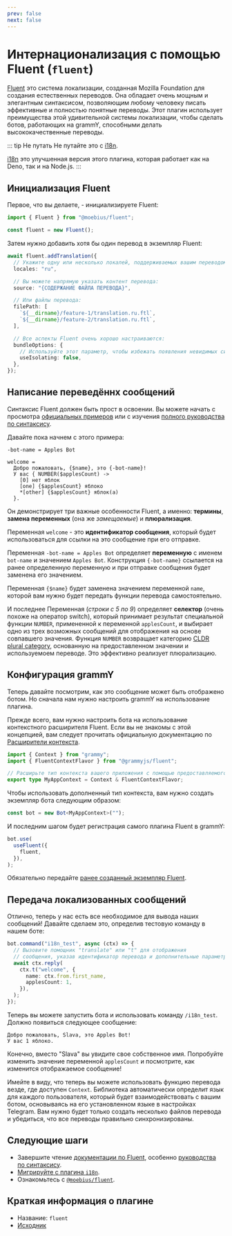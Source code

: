 ```yaml
---
prev: false
next: false
---
```


# Интернационализация с помощью Fluent (`fluent`)

[Fluent](https://projectfluent.org/) это система локализации, созданная Mozilla
Foundation для создания естественных переводов. Она обладает очень мощным и
элегантным синтаксисом, позволяющим любому человеку писать эффективные и
полностью понятные переводы. Этот плагин использует преимущества этой
удивительной системы локализации, чтобы сделать ботов, работающих на grammY,
способными делать высококачественные переводы.

::: tip Не путать Не путайте это с [i18n](./i18n).

[i18n](./i18n) это улучшенная версия этого плагина, которая работает как на
Deno, так и на Node.js. :::

## Инициализация Fluent

Первое, что вы делаете, - инициализируете Fluent:

```ts
import { Fluent } from "@moebius/fluent";

const fluent = new Fluent();
```

Затем нужно добавить хотя бы один перевод в экземпляр Fluent:

```ts
await fluent.addTranslation({
  // Укажите одну или несколько локалей, поддерживаемых вашим переводом:
  locales: "ru",

  // Вы можете напрямую указать контент перевода:
  source: "{СОДЕРЖАНИЕ ФАЙЛА ПЕРЕВОДА}",

  // Или файлы перевода:
  filePath: [
    `${__dirname}/feature-1/translation.ru.ftl`,
    `${__dirname}/feature-2/translation.ru.ftl`,
  ],

  // Все аспекты Fluent очень хорошо настраиваются:
  bundleOptions: {
    // Используйте этот параметр, чтобы избежать появления невидимых символов вокруг размещаемых объектов.
    useIsolating: false,
  },
});
```

## Написание переведённх сообщений

Синтаксис Fluent должен быть прост в освоении. Вы можете начать с просмотра
[официальных примеров](https://projectfluent.org/#examples) или с изучения
[полного руководства по синтаксису](https://projectfluent.org/fluent/guide/).

Давайте пока начнем с этого примера:

```ftl
-bot-name = Apples Bot

welcome =
  Добро пожаловать, {$name}, это {-bot-name}!
  У вас { NUMBER($applesCount) ->
    [0] нет яблок
    [one] {$applesCount} яблоко
    *[other] {$applesCount} яблок(а)
  }.
```

Он демонстрирует три важные особенности Fluent, а именно: **термины**, **замена
переменных** (она же _замещаемые_) и **плюрализация**.

Переменная `welcome` - это **идентификатор сообщения**, который будет
использоваться для ссылки на это сообщение при его отправке.

Переменная `-bot-name = Apples Bot` определяет **переменную** с именем
`bot-name` и значением `Apples Bot`. Конструкция `{-bot-name}` ссылается на
ранее определенную переменную и при отправке сообщения будет заменена его
значением.

Переменная `{$name}` будет заменена значением переменной `name`, которой вам
нужно будет передать функции перевода самостоятельно.

И последнее Переменная (_строки с 5 по 9_) определяет **селектор** (очень похоже
на оператор switch), который принимает результат специальной функции `NUMBER`,
примененной к переменной `applesCount`, и выбирает одно из трех возможных
сообщений для отображения на основе совпавшего значения. Функция `NUMBER`
возвращает категорию
[CLDR plural category](https://www.unicode.org/cldr/cldr-aux/charts/30/supplemental/language_plural_rules.html),
основанную на предоставленном значении и используемоем переводе. Это эффективно
реализует плюрализацию.

## Конфигурация grammY

Теперь давайте посмотрим, как это сообщение может быть отображено ботом. Но
сначала нам нужно настроить grammY на использование плагина.

Прежде всего, вам нужно настроить бота на использование контекстного расширителя
Fluent. Если вы не знакомы с этой концепцией, вам следует прочитать официальную
документацию по [Расширители контекста](../guide/context#расширители-контекста).

```ts
import { Context } from "grammy";
import { FluentContextFlavor } from "@grammyjs/fluent";

// Расширьте тип контекста вашего приложения с помощью предоставляемого расширителя контекста
export type MyAppContext = Context & FluentContextFlavor;
```

Чтобы использовать дополненный тип контекста, вам нужно создать экземпляр бота
следующим образом:

```ts
const bot = new Bot<MyAppContext>("");
```

И последним шагом будет регистрация самого плагина Fluent в grammY:

```ts
bot.use(
  useFluent({
    fluent,
  }),
);
```

Обязательно передайте [ранее созданный экземпляр Fluent](#инициализация-fluent).

## Передача локализованных сообщений

Отлично, теперь у нас есть все необходимое для вывода наших сообщений! Давайте
сделаем это, определив тестовую команду в нашем боте:

```ts
bot.command("i18n_test", async (ctx) => {
  // Вызовите помощник "translate" или "t" для отображения
  // сообщения, указав идентификатор перевода и дополнительные параметры:
  await ctx.reply(
    ctx.t("welcome", {
      name: ctx.from.first_name,
      applesCount: 1,
    }),
  );
});
```

Теперь вы можете запустить бота и использовать команду `/i18n_test`. Должно
появиться следующее сообщение:

```text
Добро пожаловать, Slava, это Apples Bot!
У вас 1 яблоко.
```

Конечно, вместо "Slava" вы увидите свое собственное имя. Попробуйте изменить
значение переменной `applesCount` и посмотрите, как изменится отображаемое
сообщение!

Имейте в виду, что теперь вы можете использовать функцию перевода везде, где
доступен `Context`. Библиотека автоматически определит язык для каждого
пользователя, который будет взаимодействовать с вашим ботом, основываясь на его
установленном языке в настройках Telegram. Вам нужно будет только создать
несколько файлов перевода и убедиться, что все переводы правильно
синхронизированы.

## Следующие шаги

- Завершите чтение [документации по Fluent](https://projectfluent.org/),
  особенно [руководства по синтаксису](https://projectfluent.org/fluent/guide/).
- [Мигрируйте с плагина `i18n`](https://github.com/grammyjs/fluent#i18n-plugin-replacement).
- Ознакомьтесь с
  [`@moebius/fluent`](https://github.com/the-moebius/fluent#readme).

## Краткая информация о плагине

- Название: `fluent`
- [Исходник](https://github.com/grammyjs/fluent)
